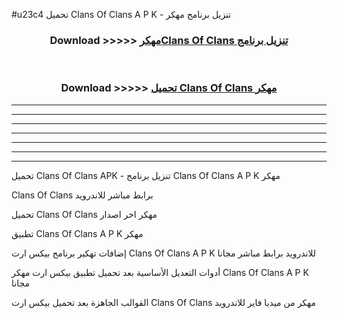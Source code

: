 #u23c4 تحميل Clans Of Clans  A P K - تنزيل برنامج مهكر



<div align="center">
<h3>Download >>>>> <a href="https://runaway1.web.app/?sq=Clans Of Clans ">مهكرClans Of Clans  تنزيل برنامج</a></h3><br>

<h3>Download >>>>> <a href="https://runaway1.web.app/?sq=Clans Of Clans ">تحميل Clans Of Clans  مهكر</a></h3>
</div>


----------------------------------------------------------

----------------------------------------------------------

----------------------------------------------------------

----------------------------------------------------------

----------------------------------------------------------

----------------------------------------------------------

----------------------------------------------------------

تحميل Clans Of Clans  APK - تنزيل برنامج Clans Of Clans  A P K مهكر

Clans Of Clans  برابط مباشر للاندرويد

تحميل Clans Of Clans  مهكر اخر اصدار

تطبيق Clans Of Clans  A P K مهكر

إضافات تهكير برنامج بيكس ارت Clans Of Clans  A P K للاندرويد برابط مباشر مجانا

أدوات التعديل الأساسية بعد تحميل تطبيق بيكس ارت مهكر Clans Of Clans  A P K مجانا

القوالب الجاهزة بعد تحميل بيكس ارت Clans Of Clans  مهكر من ميديا فاير للاندرويد


